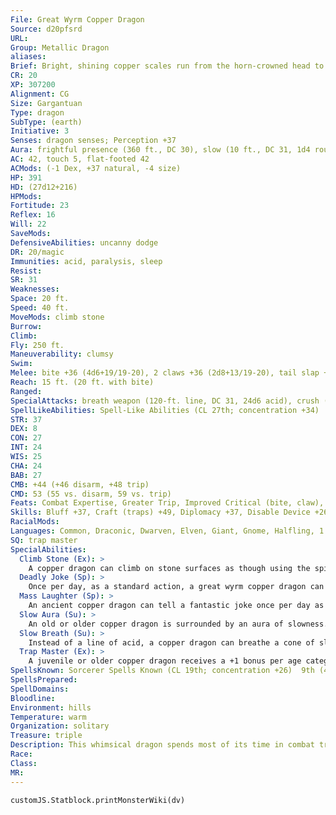 ```yaml
---
File: Great Wyrm Copper Dragon
Source: d20pfsrd
URL: 
Group: Metallic Dragon
aliases: 
Brief: Bright, shining copper scales run from the horn-crowned head to the ridged tail of this long-winged dragon.
CR: 20
XP: 307200
Alignment: CG
Size: Gargantuan
Type: dragon
SubType: (earth)
Initiative: 3
Senses: dragon senses; Perception +37
Aura: frightful presence (360 ft., DC 30), slow (10 ft., DC 31, 1d4 rounds)
AC: 42, touch 5, flat-footed 42
ACMods: (-1 Dex, +37 natural, -4 size)
HP: 391
HD: (27d12+216)
HPMods: 
Fortitude: 23
Reflex: 16
Will: 22
SaveMods: 
DefensiveAbilities: uncanny dodge
DR: 20/magic
Immunities: acid, paralysis, sleep
Resist: 
SR: 31
Weaknesses: 
Space: 20 ft.
Speed: 40 ft.
MoveMods: climb stone
Burrow: 
Climb: 
Fly: 250 ft.
Maneuverability: clumsy
Swim: 
Melee: bite +36 (4d6+19/19-20), 2 claws +36 (2d8+13/19-20), tail slap +34 (2d8+19), 2 wings +34 (2d6+6)
Reach: 15 ft. (20 ft. with bite)
Ranged: 
SpecialAttacks: breath weapon (120-ft. line, DC 31, 24d6 acid), crush (4d6+19, DC 31), deadly joke (DC 26), mass laughter (DC 23), slow breath, tail sweep (2d6+19, DC 31)
SpellLikeAbilities: Spell-Like Abilities (CL 27th; concentration +34)  At will- grease (DC 18), hideous laughter (DC 19), move earth, stone shape, transmute mud to rock, transmute rock to mud, wall of stone
STR: 37
DEX: 8
CON: 27
INT: 24
WIS: 25
CHA: 24
BAB: 27
CMB: +44 (+46 disarm, +48 trip)
CMD: 53 (55 vs. disarm, 59 vs. trip)
Feats: Combat Expertise, Greater Trip, Improved Critical (bite, claw), Improved Disarm, Improved Initiative, Improved Trip, Improved Vital Strike, Lightning Reflexes, Multiattack, Power Attack, Quicken Spell, Spell Focus (Illusion), Vital Strike
Skills: Bluff +37, Craft (traps) +49, Diplomacy +37, Disable Device +26, Fly +15, Knowledge (geography) +37, Knowledge (history) +37, Perception +37 (+49 vs. traps), Perform (comedy) +34, Sense Motive +37, Spellcraft +37, Stealth +17, Use Magic Device +37
RacialMods: 
Languages: Common, Draconic, Dwarven, Elven, Giant, Gnome, Halfling, 1 more
SQ: trap master
SpecialAbilities:
  Climb Stone (Ex): >
    A copper dragon can climb on stone surfaces as though using the spider climb spell.
  Deadly Joke (Sp): >
    Once per day, as a standard action, a great wyrm copper dragon can tell a joke that kills. This affects one target, and functions as power word kill. This is a language-dependent sonic effect.
  Mass Laughter (Sp): >
    An ancient copper dragon can tell a fantastic joke once per day as a standard action. All creatures within 10 feet per age category must make a Will save or laugh for 1 round per age category, as if affected by hideous laughter. The save DC is Charisma-based. This is equal to a 6th-level spell.
  Slow Aura (Su): >
    An old or older copper dragon is surrounded by an aura of slowness. All creatures within 5 feet of the dragon must make a Will save or be affected as per slow for 1 round. An ancient dragon's aura extends to 10 feet. For great wyrm copper dragons, those opponents that fail their saves are slowed for 1d4 rounds. The DC of this save is equal to the dragon's breath weapon. A copper dragon can suppress or activate this aura at will as a free action.
  Slow Breath (Su): >
    Instead of a line of acid, a copper dragon can breathe a cone of slowing gas. Those in the cone must make a Fortitude save or be slowed (as per the spell slow) for 1d6 rounds plus 1 round per age category of the dragon.
  Trap Master (Ex): >
    A juvenile or older copper dragon receives a +1 bonus per age category on Craft (traps) and Perception checks made to locate a trap. Upon becoming a mature adult, he can also use Disable Device to disarm magic traps as if he had the rogue's Trapfinding class feature.
SpellsKnown: Sorcerer Spells Known (CL 19th; concentration +26)  9th (4/day)- clashing rocks* (DC 26), weird (DC 27)  8th (6/day)- irresistible dance (DC 25), scintillating pattern (DC 26), temporal stasis (DC 25)  7th (7/day)- mass hold person (DC 24), reverse gravity, teleport object (DC 24)  6th (7/day)- antimagic field, mislead, programmed image (DC 24)  5th (7/day)- mind fog (DC 22), polymorph, sending, teleport  4th (7/day)- confusion (DC 21), rainbow pattern (DC 22), stone shape, stoneskin  3rd (8/day)- dispel magic, haste, suggestion (DC 20), tongues  2nd (8/day)- glitterdust (DC 19), invisibility, phantom trap, pyrotechnics, see invisibility  1st (8/day)- expeditious retreat, magic aura, obscuring mist, shield, silent image (DC 19)  0 (at will)- dancing lights, detect magic, ghost sound (DC 18), light, mage hand, message, open/close, prestidigitation, read magic
SpellsPrepared: 
SpellDomains: 
Bloodline: 
Environment: hills
Temperature: warm
Organization: solitary
Treasure: triple
Description: This whimsical dragon spends most of its time in combat trying to annoy and frustrate its enemies.
Race: 
Class: 
MR: 
---
```

```dataviewjs
customJS.Statblock.printMonsterWiki(dv)
```
